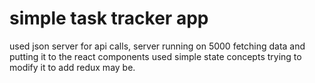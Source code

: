 # simple task tracker app 
used json server for api calls, server running on 5000 fetching data and putting it to the react components used simple state concepts trying to modify it to add redux may be. 